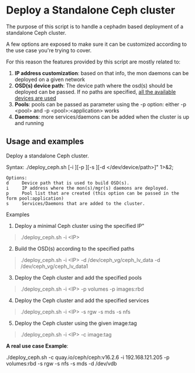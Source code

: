 # Deploy a Standalone Ceph cluster

The purpose of this script is to handle a cephadm based deployment of a standalone Ceph cluster.

A few options are exposed to make sure it can be customized according to the use case you're trying
to cover.

For this reason the features provided by this script are mostly related to:

1. **IP address customization**: based on that info, the mon daemons can be deployed on a given network
2. **OSD(s) device path**: The device path where the osd(s) should be deployed can be passed. If no paths are specified,
[all the available devices are used](https://docs.ceph.com/en/latest/cephadm/osd/#creating-new-osds)
3. **Pools**: pools can be passed as parameter using the -p option: either -p \<pool\> and -p \<pool\>:\<application\> works
4. **Daemons**: more services/daemons can be added when the cluster is up and running

## Usage and examples

Deploy a standalone Ceph cluster.

Syntax: ./deploy_ceph.sh [-i <ip>][-p <pool><application>][-s <service>][-d </dev/device/path>]" 1>&2;

~~~
Options:
d     Device path that is used to build OSD(s).
i     IP address where the mon(s)/mgr(s) daemons are deployed.
p     Pool list that are created (this option can be passed in the form pool:application)
s     Services/Daemons that are added to the cluster.
~~~

Examples

1. Deploy a minimal Ceph cluster using the specified IP"
> ./deploy_ceph.sh -i \<IP\>

2. Build the OSD(s) according to the specified paths
> ./deploy_ceph.sh -i \<IP\> -d /dev/ceph_vg/ceph_lv_data -d /dev/ceph_vg/ceph_lv_data1

3. Deploy the Ceph cluster and add the specified pools
> ./deploy_ceph.sh -i \<IP\> -p volumes -p images:rbd

4. Deploy the Ceph cluster and add the specified services

> ./deploy_ceph.sh -i \<IP\> -s rgw -s mds -s nfs

5. Deploy the Ceph cluster using the given image:tag
> ./deploy_ceph.sh -i \<IP\> -c image:tag

**A real use case Example**:

./deploy_ceph.sh -c quay.io/ceph/ceph:v16.2.6 -i 192.168.121.205 -p volumes:rbd -s rgw -s nfs -s mds -d /dev/vdb
